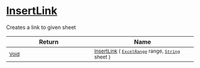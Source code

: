 # [InsertLink](./ExcelHelper-100663998.md)

Creates a link to given sheet

| Return | Name | 
| --- | --- | 
| <sub>[Void](https://docs.microsoft.com/en-us/dotnet/api/System.Void)</sub><img width=200/>| <sub>[InsertLink](./ExcelHelper-100663998.md) ( [`ExcelRange`](./ExcelHelper-100663998.md) range, [`String`](https://docs.microsoft.com/en-us/dotnet/api/System.String) sheet )</sub>| <br>


